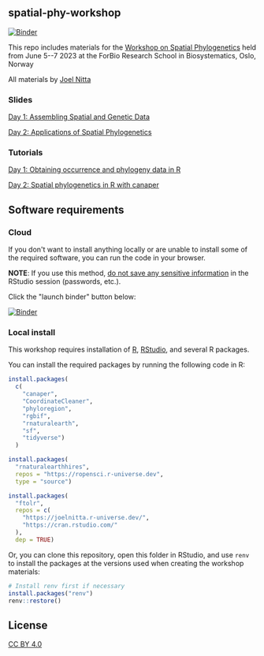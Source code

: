 ## spatial-phy-workshop

[![Binder](https://mybinder.org/badge_logo.svg)](https://mybinder.org/v2/gh/joelnitta/spatial-phy-binder/HEAD?urlpath=rstudio)

This repo includes materials for the [Workshop on Spatial Phylogenetics](https://www.forbio.uio.no/events/courses/2023/Workshop%20in%20Spatial%20Phylogenetics) held from June 5--7 2023 at the ForBio Research School in Biosystematics, Oslo, Norway

All materials by [Joel Nitta](https://www.joelnitta.com)

### Slides

[Day 1: Assembling Spatial and Genetic Data](https://joelnitta.github.io/spatial-phy-workshop/#/assembling-spatial-and-genetic-data)

[Day 2: Applications of Spatial Phylogenetics](https://joelnitta.github.io/spatial-phy-workshop/#/applications-of-spatial-phylogenetics)

### Tutorials

[Day 1: Obtaining occurrence and phylogeny data in R](https://github.com/joelnitta/spatial-phy-workshop/blob/main/tutorials/occ_phy.md)

[Day 2: Spatial phylogenetics in R with canaper](https://github.com/joelnitta/spatial-phy-workshop/blob/main/tutorials/canaper.md)

## Software requirements

### Cloud 

If you don't want to install anything locally or are unable to install some of the required software, you can run the code in your browser.

**NOTE**: If you use this method, [do not save any sensitive information](https://mybinder.readthedocs.io/en/latest/about/user-guidelines.html#how-secure-is-mybinder-org) in the RStudio session (passwords, etc.).

Click the "launch binder" button below:

[![Binder](https://mybinder.org/badge_logo.svg)](https://mybinder.org/v2/gh/joelnitta/spatial-phy-binder/HEAD?urlpath=rstudio)

### Local install

This workshop requires installation of [R](https://cran.r-project.org/), [RStudio](https://posit.co/download/rstudio-desktop/), and several R packages.

You can install the required packages by running the following code in R:

```r
install.packages(
  c(
    "canaper",
    "CoordinateCleaner",
    "phyloregion",
    "rgbif",
    "rnaturalearth",
    "sf",
    "tidyverse")
  )

install.packages(
  "rnaturalearthhires",
  repos = "https://ropensci.r-universe.dev",
  type = "source")

install.packages(
  "ftolr",
  repos = c(
    "https://joelnitta.r-universe.dev/",
    "https://cran.rstudio.com/"
  ),
  dep = TRUE)
```

Or, you can clone this repository, open this folder in RStudio, and use `renv` to install the packages at the versions used when creating the workshop materials:

```r
# Install renv first if necessary
install.packages("renv")
renv::restore()
```

## License

[CC BY 4.0](https://creativecommons.org/licenses/by/4.0/)